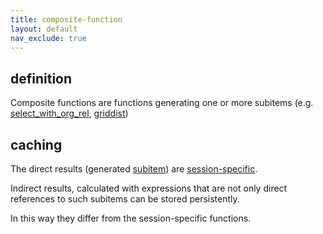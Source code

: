 ```yaml
---
title: composite-function
layout: default
nav_exclude: true
---
```

## definition

Composite functions are functions generating one or more subitems (e.g. [select_with_org_rel](select_with_org_rel), [griddist](griddist))

## caching

The direct results (generated [subitem](subitem)) are [session-specific](session-specific).

Indirect results, calculated with expressions that are not only direct references to such subitems can be stored persistently.

In this way they differ from the session-specific functions.